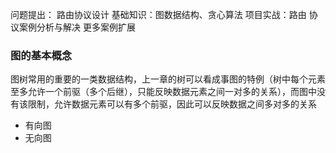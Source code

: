 问题提出：
路由协议设计
基础知识：图数据结构、贪心算法
项目实战：路由  协议案例分析与解决
更多案例扩展

### 图的基本概念
图树常用的重要的一类数据结构，上一章的树可以看成事图的特例（树中每个元素至多允许一个前驱（多个后继），只能反映数据元素之间一对多的关系），而图中没有该限制，允许数据元素可以有多个前驱，因此可以反映数据之间多对多的关系

- 有向图
- 无向图
